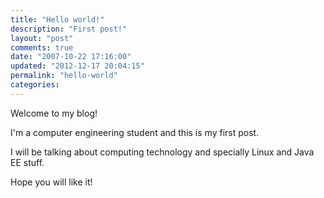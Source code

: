 ```yaml
---
title: "Hello world!"
description: "First post!"
layout: "post"
comments: true
date: "2007-10-22 17:16:00"
updated: "2012-12-17 20:04:15"
permalink: "hello-world"
categories:
---
```

Welcome to my blog!

I'm a computer engineering student and this is my first post.

I will be talking about computing technology and specially Linux and Java EE stuff.

Hope you will like it!